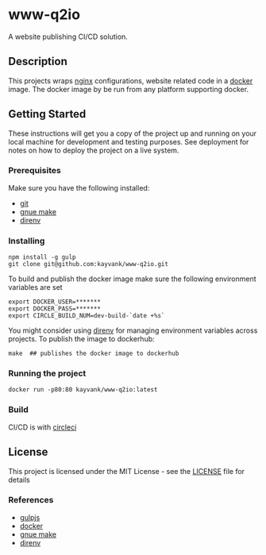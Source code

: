 www-q2io
==============
A website publishing CI/CD solution.

## Description
This projects wraps [nginx](https://www.nginx.com/) configurations, website related code in a [docker ](https://www.docker.com) image.  The docker image by be run from any platform supporting docker.<br>

## Getting Started
These instructions will get you a copy of the project up and running on your local machine for development and testing purposes. See deployment for notes on how to deploy the project on a live system.

### Prerequisites
Make sure you have the following installed:
- [git](https://git-scm.com/book/en/v2/Getting-Started-Installing-Git)
- [gnue make](https://www.gnu.org/software/make/)
- [direnv](https://direnv.net/)

### Installing

``` 
npm install -g gulp
git clone git@github.com:kayvank/www-q2io.git
```

To build and publish the docker image make sure the following environment variables are set

```
export DOCKER_USER=*******
export DOCKER_PASS=*******
export CIRCLE_BUILD_NUM=dev-build-`date +%s`
```

You might consider using [direnv](https://direnv.net/) for managing environment variables across projects.
To publish the image to dockerhub:

```
make  ## publishes the docker image to dockerhub
```

### Running the project

 ```
docker run -p80:80 kayvank/www-q2io:latest
```

### Build
CI/CD is with [circleci](https://circleci.com/gh/kayvank/www-q2io/2)

## License
This project is licensed under the MIT License - see the [LICENSE](./LICENSE) file for details

### References
- [gulpjs](https://gulpjs.com/)
- [docker](www.docker.com)
- [gnue make](https://www.gnu.org/software/make/)
- [direnv](https://direnv.net/)
 
